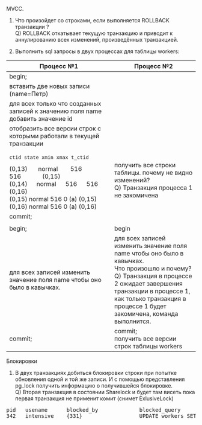 MVCC.
1) Что произойдет со строками, если выполняется ROLLBACK транзакции ? <br>
Q) ROLLBACK откатывает текущую транзакцию и приводит к аннулированию всех изменений, произведённых транзакцией.

2) Выполнить sql запросы в двух процессах для таблицы workers:

| Процесс №1                                                                       | Процесс №2                                                                                        |
|----------------------------------------------------------------------------------|---------------------------------------------------------------------------------------------------|
| begin;                                                                           |                                                                                                   |
| вставить две новых записи (name=Петр)                                            |                                                                                                   |
| для всех только что созданных  записей к значению поля name добавить значение id<br/> |                                                                                                   |
| отобразить все версии строк с которыми работали в текущей транзакции
|  <pre>ctid   state    xmin     xmax    t_ctid  </pre> (0,13) &emsp;&nbsp; normal &emsp;&nbsp;&nbsp; 516   &emsp;&emsp;&emsp;   516  &emsp;&emsp;&emsp;    (0,15) <br> (0,14) &emsp; normal &emsp; 516 &emsp;     516 &emsp;     (0,16) <br> (0,15)  normal  516      0 (a)    (0,15)<br> (0,16)  normal  516      0 (a)    (0,16)                                                                             |    получить все строки таблицы. почему не видно изменений? <br> Q) Транзакция процесса 1 не закомичена                                         |
| commit;                                                                      |                                                                                                       |
|                                                                              |                                                                                                   |
|begin;                                                                            | begin                                                                                             |
|для всех записей изменить значение поля name чтобы оно было в кавычках.                                                                                | для всех записей изменить значение поля name чтобы оно было в кавычках. <br/>Что произошло и почему? <br> Q) Транзакция в процессе 2 ожидает завершения транзакции в процессе 1, как только транзакция в процессе 1 будет закомичена, команда выполнится.|
|commit;                                                                                | commit;<br/>получить все версии строк таблицы workers                                             |


Блокировки
1) В двух транзакциях добиться блокировки строки при попытке обновления одной и той же записи.
И с помощью представления pg_lock получить информацию о получившейся блокировке. <br>
Q) Вторая транзакция в состоянии Sharelock и будет там висеть пока первая транзакция не применит комит (снимет ExlusiveLock) <br>
<pre>
pid   usename      blocked_by             blocked_query
342   intensive    {331}                  UPDATE workers SET name = '"Коля"';
</pre>